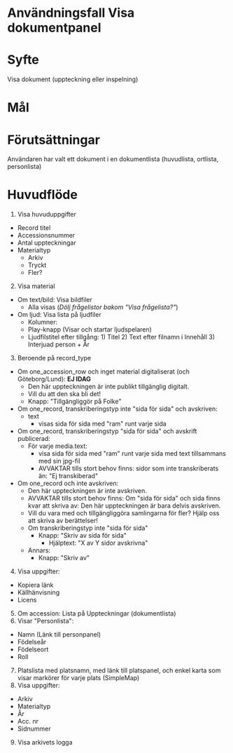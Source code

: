 # Användningsfall Visa dokumentpanel
# Syfte
Visa dokument (uppteckning eller inspelning)

# Mål

# Förutsättningar
Användaren har valt ett dokument i en dokumentlista (huvudlista, ortlista, personlista)

# Huvudflöde
1. Visa huvuduppgifter
- Record titel
- Accessionsnummer 
- Antal uppteckningar
- Materialtyp
  - Arkiv
  - Tryckt
  - Fler?
2. Visa material
- Om text/bild: Visa bildfiler
  - Alla visas (_Dölj frågelistor bakom "Visa frågelista?"_)
- Om ljud: Visa lista på ljudfiler
  - Kolumner:
  - Play-knapp (Visar och startar ljudspelaren)
  - Ljudfilstitel efter tillgång: 1) Titel 2) Text efter filnamn i Innehåll 3) Interjuad person + År
3. Beroende på record_type
- Om one_accession_row och inget material digitaliserat (och Göteborg/Lund): **EJ IDAG**
    - Den här uppteckningen är inte publikt tillgänglig digitalt.
    - Vill du att den ska bli det!
    - Knapp: "Tillgängliggör på Folke"
- Om one_record, transkriberingstyp inte "sida för sida" och avskriven:
    - text
	  - visas sida för sida med "ram" runt varje sida
- Om one_record, transkriberingstyp "sida för sida" och avskrift publicerad:
  - För varje media.text:
    - visa sida för sida med "ram" runt varje sida med text tillsammans med sin jpg-fil
    - AVVAKTAR tills stort behov finns: sidor som inte transkriberats än: "Ej transkiberad"
- Om one_record och inte avskriven:
    - Den här uppteckningen är inte avskriven.
    - AVVAKTAR tills stort behov finns: Om "sida för sida" och sida finns kvar att skriva av: Den här uppteckningen är bara delvis avskriven.
    - Vill du vara med och tillgängliggöra samlingarna för fler? Hjälp oss att skriva av berättelser!
    - Om transkriberingstyp inte "sida för sida"
		- Knapp: "Skriv av sida för sida"
 			- Hjälptext: "X av Y sidor avskrivna"	
    - Annars:
    	- Knapp: "Skriv av" 
4. Visa uppgifter:
- Kopiera länk
- Källhänvisning
- Licens
5. Om accession: Lista på Uppteckningar (dokumentlista)
6. Visar "Personlista":
- Namn (Länk till personpanel)
- Födelseår
- Födelseort
- Roll
7. Platslista med platsnamn, med länk till platspanel, och enkel karta som visar markörer för varje plats (SimpleMap)
8. Visa uppgifter:
- Arkiv
- Materialtyp
- År
- Acc. nr
- Sidnummer
9. Visa arkivets logga


